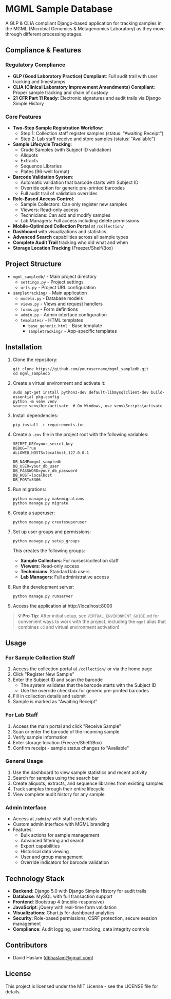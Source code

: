 # MGML Sample Database

A GLP & CLIA compliant Django-based application for tracking samples in the MGML (Microbial Genomics & Metagenomics Laboratory) as they move through different processing stages.

## Compliance & Features

### Regulatory Compliance
- **GLP (Good Laboratory Practice) Compliant**: Full audit trail with user tracking and timestamps
- **CLIA (Clinical Laboratory Improvement Amendments) Compliant**: Proper sample tracking and chain of custody
- **21 CFR Part 11 Ready**: Electronic signatures and audit trails via Django Simple History

### Core Features
- **Two-Step Sample Registration Workflow**:
  - Step 1: Collection staff register samples (status: "Awaiting Receipt")
  - Step 2: Lab staff receive and store samples (status: "Available")
- **Sample Lifecycle Tracking**:
  - Crude Samples (with Subject ID validation)
  - Aliquots
  - Extracts
  - Sequence Libraries
  - Plates (96-well format)
- **Barcode Validation System**:
  - Automatic validation that barcode starts with Subject ID
  - Override option for generic pre-printed barcodes
  - Full audit trail of validation overrides
- **Role-Based Access Control**:
  - Sample Collectors: Can only register new samples
  - Viewers: Read-only access
  - Technicians: Can add and modify samples
  - Lab Managers: Full access including delete permissions
- **Mobile-Optimized Collection Portal** at `/collection/`
- **Dashboard** with visualizations and statistics
- **Advanced Search** capabilities across all sample types
- **Complete Audit Trail** tracking who did what and when
- **Storage Location Tracking** (Freezer/Shelf/Box)

## Project Structure

- `mgml_sampledb/` - Main project directory
  - `settings.py` - Project settings
  - `urls.py` - Project URL configuration
- `sampletracking/` - Main application
  - `models.py` - Database models
  - `views.py` - Views and request handlers
  - `forms.py` - Form definitions
  - `admin.py` - Admin interface configuration
  - `templates/` - HTML templates
    - `base_generic.html` - Base template
    - `sampletracking/` - App-specific templates

## Installation

1. Clone the repository:
   ```
   git clone https://github.com/yourusername/mgml_sampledb.git
   cd mgml_sampledb
   ```

2. Create a virtual environment and activate it:
   ```
   sudo apt-get install python3-dev default-libmysqlclient-dev build-essential pkg-config
   python -m venv venv
   source venv/bin/activate  # On Windows, use venv\Scripts\activate
   ```

3. Install dependencies:
   ```
   pip install -r requirements.txt
   ```

4. Create a `.env` file in the project root with the following variables:
   ```
   SECRET_KEY=your_secret_key
   DEBUG=True
   ALLOWED_HOSTS=localhost,127.0.0.1
   
   DB_NAME=mgml_sampledb
   DB_USER=your_db_user
   DB_PASSWORD=your_db_password
   DB_HOST=localhost
   DB_PORT=3306
   ```

5. Run migrations:
   ```
   python manage.py makemigrations
   python manage.py migrate
   ```

6. Create a superuser:
   ```
   python manage.py createsuperuser
   ```

7. Set up user groups and permissions:
   ```
   python manage.py setup_groups
   ```
   This creates the following groups:
   - **Sample Collectors**: For nurses/collection staff
   - **Viewers**: Read-only access
   - **Technicians**: Standard lab users
   - **Lab Managers**: Full administrative access

8. Run the development server:
   ```
   python manage.py runserver
   ```

9. Access the application at http://localhost:8000

> **💡 Pro Tip**: After initial setup, see `VIRTUAL_ENVIRONMENT_GUIDE.md` for convenient ways to work with the project, including the `mgml` alias that combines `cd` and virtual environment activation!

## Usage

### For Sample Collection Staff
1. Access the collection portal at `/collection/` or via the home page
2. Click "Register New Sample"
3. Enter the Subject ID and scan the barcode
   - The system validates that the barcode starts with the Subject ID
   - Use the override checkbox for generic pre-printed barcodes
4. Fill in collection details and submit
5. Sample is marked as "Awaiting Receipt"

### For Lab Staff
1. Access the main portal and click "Receive Sample"
2. Scan or enter the barcode of the incoming sample
3. Verify sample information
4. Enter storage location (Freezer/Shelf/Box)
5. Confirm receipt - sample status changes to "Available"

### General Usage
1. Use the dashboard to view sample statistics and recent activity
2. Search for samples using the search bar
3. Create aliquots, extracts, and sequence libraries from existing samples
4. Track samples through their entire lifecycle
5. View complete audit history for any sample

### Admin Interface
- Access at `/admin/` with staff credentials
- Custom admin interface with MGML branding
- Features:
  - Bulk actions for sample management
  - Advanced filtering and search
  - Export capabilities
  - Historical data viewing
  - User and group management
  - Override indicators for barcode validation

## Technology Stack

- **Backend**: Django 5.0 with Django Simple History for audit trails
- **Database**: MySQL with full transaction support
- **Frontend**: Bootstrap 4 (mobile-responsive)
- **JavaScript**: jQuery with real-time form validation
- **Visualizations**: Chart.js for dashboard analytics
- **Security**: Role-based permissions, CSRF protection, secure session management
- **Compliance**: Audit logging, user tracking, data integrity controls

## Contributors

- David Haslam (dbhaslam@gmail.com)

## License

This project is licensed under the MIT License - see the LICENSE file for details.
